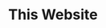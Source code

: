 ---
title: "This Website"
route: "this-website"
description: "This website was made for me to learn vue, nuxt, tailwind CSS and to have a place
to show my projects."
tools: ["Nuxt", "Vue ", "Tailwind CSS"]
github: "https://github.com/Majd223/protfolio"
---
